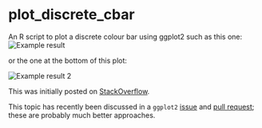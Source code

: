 # plot_discrete_cbar

An R script to plot a discrete colour bar using ggplot2 such as this one:
![Example result](https://i.stack.imgur.com/RXBhr.png)

or the one at the bottom of this plot:

![Example result 2](https://user-images.githubusercontent.com/12826141/54680923-643db580-4b0b-11e9-97d7-c37dde3722ae.png)

This was initially posted on [StackOverflow](https://stackoverflow.com/a/50540633/4124334).

This topic has recently been discussed in a `ggplot2` [issue](https://github.com/tidyverse/ggplot2/issues/2673) and [pull request](https://github.com/tidyverse/ggplot2/pull/3096); these are probably much better approaches.
